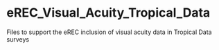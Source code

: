 # eREC_Visual_Acuity_Tropical_Data
Files to support the eREC inclusion of visual acuity data in Tropical Data surveys
